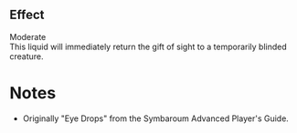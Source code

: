 ## Effect
Moderate<br>This liquid will immediately return the gift of sight to a temporarily blinded creature.
# Notes
* Originally "Eye Drops" from the Symbaroum Advanced Player's Guide.